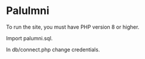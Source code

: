 # Palulmni

To run the site, you must have PHP version 8 or higher.

Import palumni.sql. 

In db/connect.php change credentials.